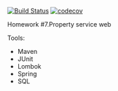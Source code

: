 [![Build Status](https://travis-ci.org/ITParkSergeyKolupaev/07.PropertySearchWeb.svg?branch=master)](https://travis-ci.org/ITParkSergeyKolupaev/07.PropertySearchWeb) [![codecov](https://codecov.io/gh/ITParkSergeyKolupaev/07.PropertySearchWeb/branch/master/graph/badge.svg)](https://codecov.io/gh/ITParkSergeyKolupaev/07.PropertySearchWeb)

Homework  #7.Property service web	

Tools:
* Maven
* JUnit
* Lombok
* Spring
* SQL